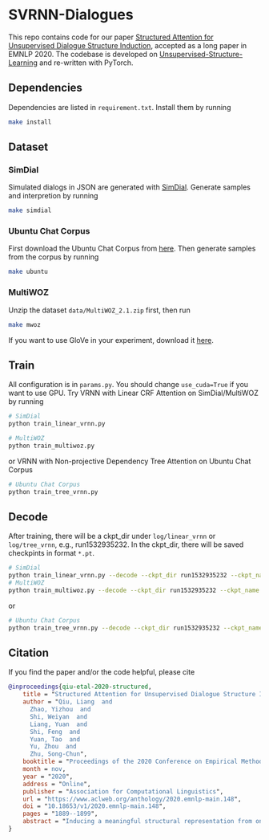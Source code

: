 # SVRNN-Dialogues

This repo contains code for our paper [Structured Attention for Unsupervised Dialogue Structure Induction](https://arxiv.org/pdf/2009.08552.pdf), accepted as a long paper in EMNLP 2020. The codebase is developed on [Unsupervised-Structure-Learning](https://github.com/wyshi/Unsupervised-Structure-Learning) and re-written with PyTorch.

## Dependencies

Dependencies are listed in `requirement.txt`. Install them by running

```bash
make install
```

## Dataset

### SimDial

Simulated dialogs in JSON are generated with [SimDial](https://github.com/snakeztc/SimDial).
Generate samples and interpretion by running

```bash
make simdial
```

### Ubuntu Chat Corpus

First download the Ubuntu Chat Corpus from [here](https://daviduthus.org/UCC/).
Then generate samples from the corpus by running

```bash
make ubuntu
```

### MultiWOZ

Unzip the dataset `data/MultiWOZ_2.1.zip` first, then run

```bash
make mwoz
```

If you want to use GloVe in your experiment, download it [here](https://nlp.stanford.edu/projects/glove/).

## Train  

All configuration is in `params.py`. You should change `use_cuda=True` if you want to use GPU. Try VRNN with Linear CRF Attention on SimDial/MultiWOZ by running

```bash
# SimDial
python train_linear_vrnn.py
```

```bash
# MultiWOZ
python train_multiwoz.py
```

or VRNN with Non-projective Dependency Tree Attention on Ubuntu Chat Corpus

```bash
# Ubuntu Chat Corpus
python train_tree_vrnn.py
```

## Decode

After training, there will be a ckpt_dir under `log/linear_vrnn` or `log/tree_vrnn`, e.g., run1532935232. In the ckpt_dir, there will be saved checkpints in format `*.pt`.

```bash
# SimDial
python train_linear_vrnn.py --decode --ckpt_dir run1532935232 --ckpt_name vrnn_60.pt
# MultiWOZ
python train_multiwoz.py --decode --ckpt_dir run1532935232 --ckpt_name vrnn_60.pt
```

or

```bash
# Ubuntu Chat Corpus
python train_tree_vrnn.py --decode --ckpt_dir run1532935232 --ckpt_name vrnn_60.pt
```

## Citation

If you find the paper and/or the code helpful, please cite

``` bibtex
@inproceedings{qiu-etal-2020-structured,
    title = "Structured Attention for Unsupervised Dialogue Structure Induction",
    author = "Qiu, Liang  and
      Zhao, Yizhou  and
      Shi, Weiyan  and
      Liang, Yuan  and
      Shi, Feng  and
      Yuan, Tao  and
      Yu, Zhou  and
      Zhu, Song-Chun",
    booktitle = "Proceedings of the 2020 Conference on Empirical Methods in Natural Language Processing (EMNLP)",
    month = nov,
    year = "2020",
    address = "Online",
    publisher = "Association for Computational Linguistics",
    url = "https://www.aclweb.org/anthology/2020.emnlp-main.148",
    doi = "10.18653/v1/2020.emnlp-main.148",
    pages = "1889--1899",
    abstract = "Inducing a meaningful structural representation from one or a set of dialogues is a crucial but challenging task in computational linguistics. Advancement made in this area is critical for dialogue system design and discourse analysis. It can also be extended to solve grammatical inference. In this work, we propose to incorporate structured attention layers into a Variational Recurrent Neural Network (VRNN) model with discrete latent states to learn dialogue structure in an unsupervised fashion. Compared to a vanilla VRNN, structured attention enables a model to focus on different parts of the source sentence embeddings while enforcing a structural inductive bias. Experiments show that on two-party dialogue datasets, VRNN with structured attention learns semantic structures that are similar to templates used to generate this dialogue corpus. While on multi-party dialogue datasets, our model learns an interactive structure demonstrating its capability of distinguishing speakers or addresses, automatically disentangling dialogues without explicit human annotation.",
}
```
